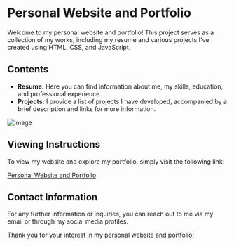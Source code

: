 # Personal Website and Portfolio

Welcome to my personal website and portfolio! This project serves as a collection of my works, including my resume and various projects I've created using HTML, CSS, and JavaScript.

## Contents

- **Resume:** Here you can find information about me, my skills, education, and professional experience.
- **Projects:** I provide a list of projects I have developed, accompanied by a brief description and links for more information.

![image](https://github.com/Giannoulalala/Portfolio/assets/52848577/bbef1a48-d712-4fb1-8d2c-b3e221c6ce78)


## Viewing Instructions

To view my website and explore my portfolio, simply visit the following link:

[Personal Website and Portfolio](#)

## Contact Information

For any further information or inquiries, you can reach out to me via my email or through my social media profiles.

Thank you for your interest in my personal website and portfolio!
